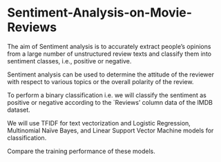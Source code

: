 # Sentiment-Analysis-on-Movie-Reviews
The aim of Sentiment analysis is to accurately extract people’s opinions from a large number 
of unstructured review texts and classify them into sentiment classes, i.e., positive or negative.

Sentiment analysis can be used to determine the attitude of the reviewer with respect to various 
topics or the overall polarity of the review.

To perform a binary classification i.e. we will classify the sentiment as positive or negative 
according to the `Reviews’ column data of the IMDB dataset. 

We will use TFIDF for text vectorization and Logistic Regression, Multinomial Naïve Bayes, and 
Linear Support Vector Machine models for classification.

Compare the training performance of these models.

